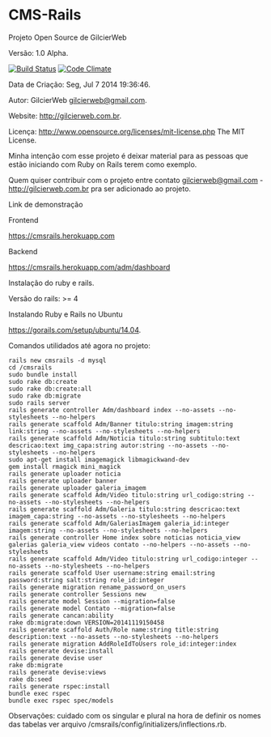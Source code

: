 CMS-Rails
=========
Projeto Open Source de GilcierWeb

Versão: 1.0 Alpha.

[![Build Status](https://travis-ci.org/gilcierweb/CMS-Rails.svg?branch=master)](https://travis-ci.org/gilcierweb/CMS-Rails) [![Code Climate](https://codeclimate.com/github/gilcierweb/CMS-Rails/badges/gpa.svg)](https://codeclimate.com/github/gilcierweb/CMS-Rails)

Data de Criação: Seg, Jul  7 2014 19:36:46.

Autor: GilcierWeb gilcierweb@gmail.com.

Website: http://gilcierweb.com.br.

Licença: http://www.opensource.org/licenses/mit-license.php The MIT License.

Minha intenção com esse projeto é deixar material para as pessoas que estão iniciando com Ruby on Rails terem como exemplo.

Quem quiser contribuir com o projeto entre contato gilcierweb@gmail.com - http://gilcierweb.com.br pra ser adicionado ao projeto.

Link de demonstração

Frontend

https://cmsrails.herokuapp.com

Backend

https://cmsrails.herokuapp.com/adm/dashboard

Instalação do ruby e rails.

Versão do rails: >= 4

Instalando Ruby e Rails no Ubuntu

https://gorails.com/setup/ubuntu/14.04.

Comandos utilidados até agora no projeto:

```shell
rails new cmsrails -d mysql
cd /cmsrails 
sudo bundle install
sudo rake db:create
sudo rake db:create:all
sudo rake db:migrate
sudo rails server
rails generate controller Adm/dashboard index --no-assets --no-stylesheets --no-helpers
rails generate scaffold Adm/Banner titulo:string imagem:string link:string --no-assets --no-stylesheets --no-helpers
rails generate scaffold Adm/Noticia titulo:string subtitulo:text descricao:text img_capa:string autor:string --no-assets --no-stylesheets --no-helpers
sudo apt-get install imagemagick libmagickwand-dev
gem install rmagick mini_magick
rails generate uploader noticia
rails generate uploader banner
rails generate uploader galeria_imagem
rails generate scaffold Adm/Video titulo:string url_codigo:string --no-assets --no-stylesheets --no-helpers
rails generate scaffold Adm/Galeria titulo:string descricao:text imagem_capa:string --no-assets --no-stylesheets --no-helpers
rails generate scaffold Adm/GaleriasImagem galeria_id:integer imagem:string --no-assets --no-stylesheets --no-helpers
rails generate controller Home index sobre noticias noticia_view galerias galeria_view videos contato --no-helpers --no-assets --no-stylesheets  
rails generate scaffold Adm/Video titulo:string url_codigo:integer --no-assets --no-stylesheets --no-helpers
rails generate scaffold User username:string email:string password:string salt:string role_id:integer
rails generate migration rename_password_on_users
rails generate controller Sessions new
rails generate model Session --migration=false
rails generate model Contato --migration=false
rails generate cancan:ability
rake db:migrate:down VERSION=20141119150458
rails generate scaffold Auth/Role name:string title:string description:text --no-assets --no-stylesheets --no-helpers
rails generate migration AddRoleIdToUsers role_id:integer:index
rails generate devise:install
rails generate devise user
rake db:migrate
rails generate devise:views
rake db:seed
rails generate rspec:install
bundle exec rspec
bundle exec rspec spec/models
```

Observações:
cuidado com os singular e plural na hora de definir os nomes das tabelas ver arquivo /cmsrails/config/initializers/inflections.rb.
